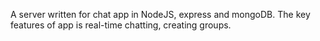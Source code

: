 A server written for chat app in NodeJS, express and mongoDB. The key features of app is real-time chatting, creating groups.
